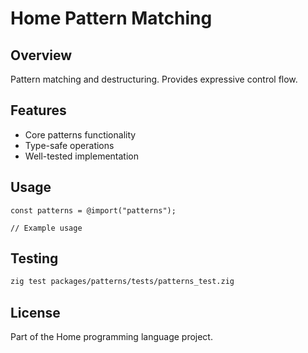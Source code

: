 # Home Pattern Matching

## Overview

Pattern matching and destructuring. Provides expressive control flow.

## Features

- Core patterns functionality
- Type-safe operations
- Well-tested implementation

## Usage

```zig
const patterns = @import("patterns");

// Example usage
```

## Testing

```bash
zig test packages/patterns/tests/patterns_test.zig
```

## License

Part of the Home programming language project.
